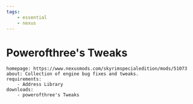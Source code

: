 ```yaml
---
tags:
    - essential
    - nexus
---
```


# Powerofthree's Tweaks

```project_info
homepage: https://www.nexusmods.com/skyrimspecialedition/mods/51073
about: Collection of engine bug fixes and tweaks.
requirements:
    - Address Library
downloads:
    - powerofthree's Tweaks
```
